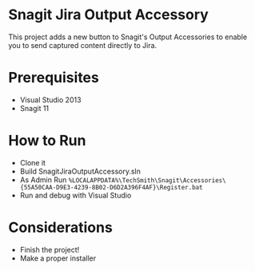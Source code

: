 # Snagit Jira Output Accessory 

This project adds a new button to Snagit's Output Accessories to enable
you to send captured content directly to Jira.

# Prerequisites

* Visual Studio 2013
* Snagit 11

# How to Run

* Clone it
* Build SnagitJiraOutputAccessory.sln
* As Admin Run `%LOCALAPPDATA%\TechSmith\Snagit\Accessories\{55A50CAA-D9E3-4239-8B02-D6D2A396F4AF}\Register.bat`
* Run and debug with Visual Studio

# Considerations

* Finish the project!
* Make a proper installer
